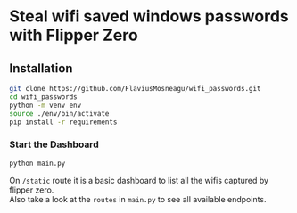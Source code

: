 # Steal wifi saved windows passwords with Flipper Zero

## Installation

```bash
git clone https://github.com/FlaviusMosneagu/wifi_passwords.git
cd wifi_passwords
python -m venv env
source ./env/bin/activate
pip install -r requirements
```

### Start the Dashboard

```bash
python main.py
```

On `/static` route it is a basic dashboard to list all the wifis captured by flipper zero.  
Also take a look at the `routes` in `main.py` to see all available endpoints.
